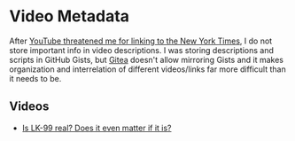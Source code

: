 # Video Metadata
After [YouTube threatened me for linking to the New York Times](./YouTube-threat.md), I do not store important info in video descriptions. I was storing descriptions and scripts in GitHub Gists, but [Gitea](https://about.gitea.com) doesn't allow mirroring Gists and it makes organization and interrelation of different videos/links far more difficult than it needs to be.

## Videos
- [Is LK-99 real? Does it even matter if it is?](./metadata/lk-99-sources.md)
